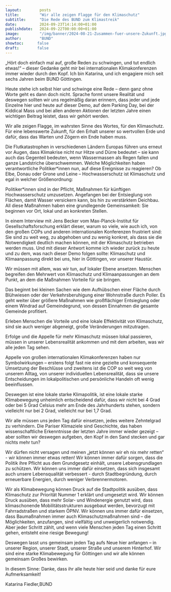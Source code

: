 ```yaml
---
layout:        posts
title:         "Wir alle zeigen Flagge für den Klimaschutz"
subtitle:      "Die Rede des BUND zum Klimastreik"
date:          2024-09-23T14:14:00+01:00
publishdate:   2024-09-22T00:00:00+01:00
image:         "/img/banner/2024-08-21-Zusammen-fuer-unsere-Zukunft.jpg"
author:        "BUND"
showtoc:      false
draft:        false
---
```


„Hört doch einfach mal auf, große Reden zu schwingen, und tut endlich etwas!“ – dieser Gedanke
geht mir bei internationalen Klimakonferenzen immer wieder durch den Kopf. Ich bin Katarina,
und ich engagiere mich seit sechs Jahren beim BUND Göttingen.

Heute stehe ich selbst hier und schwinge eine Rede – denn ganz ohne Worte geht es dann doch
nicht. Sprache formt unsere Realität und deswegen sollten wir uns regelmäßig daran erinnern, dass
jeder und jede Einzelne hier und heute auf dieser Demo, auf dem Parking Day, bei der Kiddical
Mass und bei allen anderen Aktionen der letzten Jahre einen wichtigen Beitrag leistet, dass wir
gehört werden.

Wir alle zeigen Flagge, im wahrsten Sinne des Wortes, für den Klimaschutz. Für eine lebenswerte
Zukunft, für den Erhalt unserer so wertvollen Erde und dafür, dass das Warten und Zögern ein
Ende haben muss.

Die Flutkatastrophen in verschiedenen Ländern Europas führen uns erneut vor Augen, dass
Klimakrise nicht nur Hitze und Dürre bedeutet – sie kann auch das Gegenteil bedeuten, wenn
Wassermassen als Regen fallen und ganze Landstriche überschwemmen.
Welche Möglichkeiten haben verantwortliche Politiker*innen nun, auf diese Ereignisse zu
reagieren? Ob Elbe, Donau oder Grone und Leine – Hochwasserschutz ist Klimaschutz und egal
in welcher Größenordnung:

Politiker*innen sind in der Pflicht, Maßnahmen für künftigen Hochwasserschutz umzusetzen.
Angefangen bei der Entsieglung von Flächen, damit Wasser versickern kann, bis hin zu verstärktem
Deichbau. All diese Maßnahmen haben eine grundlegende Gemeinsamkeit: Sie beginnen vor Ort,
lokal und an konkreten Stellen.

In einem Interview mit Jens Becker vom Max-Planck-Institut für Gesellschaftsforschung erklärt
dieser, warum so viele, wie auch ich, von den großen COPs und anderen internationalen
Konferenzen frustriert sind: Sie sind zu weit weg, zu abgehoben und zu wenig konkret, als dass sie
die Notwendigkeit deutlich machen können, mit der Klimaschutz betrieben werden muss.
Und mit dieser Antwort komme ich wieder zurück zu heute und zu dem, was nach dieser Demo
folgen sollte: Klimaschutz und Klimaanpassung direkt bei uns, hier in Göttingen, vor unserer
Haustür.

Wir müssen mit allem, was wir tun, auf lokaler Ebene ansetzen. Menschen begreifen den Mehrwert
von Klimaschutz und Klimaanpassungen an dem Punkt, an dem die Maßnahmen Vorteile für sie
bringen.

Das beginnt bei kleinen Sachen wie dem Aufhübschen einer Fläche durch Blühwiesen oder der
Verkehrsberuhigung einer Wohnstraße durch Poller. Es geht weiter über größere Maßnahmen wie
großflächiger Entsieglung oder einem Windrad auf Gemeindegrund, von dessen Einnahmen die
gesamte Gemeinde profitiert.

Erleben Menschen die Vorteile und eine lokale Effektivität von Klimaschutz, sind sie auch weniger
abgeneigt, große Veränderungen mitzutragen.

Erfolge und die Appelle für mehr Klimaschutz müssen lokal passieren, müssen in unserer
Lebensrealität ankommen und mit dem arbeiten, was wir alle jeden Tag sehen.

Appelle von großen internationalen Klimakonferenzen haben nur Symbolwirkungen – erstens folgt
fast nie eine gezielte und konsequente Umsetzung der Beschlüsse und zweitens ist die COP so weit
weg von unserem Alltag, von unserer individuellen Lebensrealität, dass sie unsere Entscheidungen
im lokalpolitischen und persönliche Handeln oft wenig beeinflussen.

Deswegen ist eine lokale starke Klimapolitik, ist eine lokale starke Klimabewegung unheimlich
entscheidend dafür, dass wir nicht bei 4 Grad oder bei 5 Grad Celsius mehr am Ende des
Jahrhunderts stehen, sondern vielleicht nur bei 2 Grad, vielleicht nur bei 1,7 Grad.

Wir alle müssen uns jeden Tag dafür einsetzen, jedes weitere Zehntelgrad zu verhindern. Die
Pariser Klimaziele sind Geschichte, das haben wissenschaftliche Erkenntnisse der letzten Jahre
immer wieder gezeigt – aber sollten wir deswegen aufgeben, den Kopf in den Sand stecken und
gar nichts mehr tun?

Wir dürfen nicht versagen und meinen „jetzt können wir eh nix mehr retten“ - wir können immer
etwas retten! Wir können immer dafür sorgen, dass die Politik ihre Pflicht aus dem Grundgesetz
einhält, unsere Lebensgrundlagen zu schützen. Wir können uns immer dafür einsetzen, dass sich
insgesamt auch unsere Lebensqualität verbessert - durch Stadtbegründung, durch erneuerbare
Energien, durch weniger Verbrennermotoren.

Wir als Klimabewegung können Druck auf die Stadtpolitik ausüben, dass Klimaschutz zur Priorität
Nummer 1 erklärt und umgesetzt wird. Wir können Druck ausüben, dass mehr Solar- und
Windenergie genutzt wird, dass klimaschonende Mobilitätsstrukturen ausgebaut werden, bevorzugt
mit Fahrradstraßen und starkem ÖPNV. Wir können uns immer dafür einsetzen, dass
Baumaßnahmen immer auch Klimaschutzmaßnahmen sind – die Möglichkeiten, anzufangen, sind
vielfältig und unweigerlich notwendig. Aber jeder Schritt zählt, und wenn viele Menschen jeden
Tag einen Schritt gehen, entsteht eine riesige Bewegung!

Deswegen lasst uns gemeinsam jeden Tag aufs Neue hier anfangen – in unserer Region, unserer
Stadt, unserer Straße und unserem Hinterhof. Wir sind eine starke Klimabewegung für Göttingen
und wir alle können gemeinsam Großes bewirken.

In diesem Sinne: Danke, dass ihr alle heute hier seid und danke für eure Aufmerksamkeit!

Katarina Fiedler,BUND

